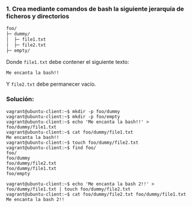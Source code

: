 ### 1. Crea mediante comandos de bash la siguiente jerarquía de ficheros y directorios

```bash
foo/
├─ dummy/
│  ├─ file1.txt
│  ├─ file2.txt
├─ empty/
```

Donde `file1.txt` debe contener el siguiente texto:

```bash
Me encanta la bash!!
```

Y `file2.txt` debe permanecer vacío.

### Solución: 

```shell
vagrant@ubuntu-client:~$ mkdir -p foo/dummy
vagrant@ubuntu-client:~$ mkdir -p foo/empty
vagrant@ubuntu-client:~$ echo 'Me encanta la bash!!' > foo/dummy/file1.txt
vagrant@ubuntu-client:~$ cat foo/dummy/file1.txt
Me encanta la bash!!
vagrant@ubuntu-client:~$ touch foo/dummy/file2.txt
vagrant@ubuntu-client:~$ find foo/
foo/
foo/dummy
foo/dummy/file2.txt
foo/dummy/file1.txt
foo/empty
```

```shell
vagrant@ubuntu-client:~$ echo 'Me encanta la bash 2!!' > foo/dummy/file1.txt | touch foo/dummy/file2.txt
vagrant@ubuntu-client:~$ cat foo/dummy/file2.txt foo/dummy/file1.txt
Me encanta la bash 2!!
```